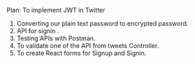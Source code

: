 Plan: To implement JWT in Twitter

1. Converting our plain text password to encrypted password.
2. API for signin .
3. Testing APIs with Postman.
4. To validate one of the API from tweets Controller.
5. To create React forms for Signup and Signin.
